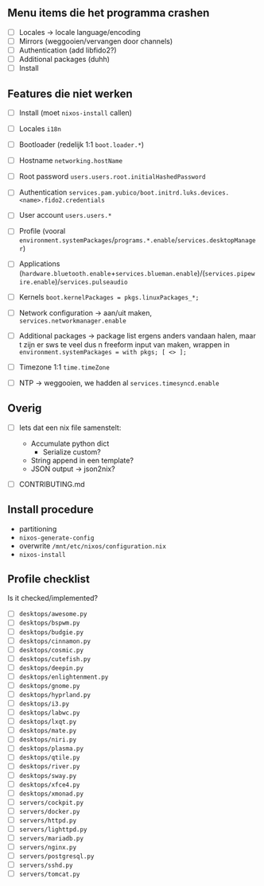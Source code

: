 ## Menu items die het programma crashen
- [ ] Locales → locale language/encoding
- [ ] Mirrors (weggooien/vervangen door channels)
- [ ] Authentication (add libfido2?)
- [ ] Additional packages (duhh)
- [ ] Install

## Features die niet werken
- [ ] Install (moet `nixos-install` callen)
- [ ] Locales `i18n`
- [ ] Bootloader (redelijk 1:1 `boot.loader.*`)
- [ ] Hostname `networking.hostName`
- [ ] Root password `users.users.root.initialHashedPassword`
- [ ] Authentication `services.pam.yubico/boot.initrd.luks.devices.<name>.fido2.credentials`
- [ ] User account `users.users.*`
- [ ] Profile (vooral `environment.systemPackages`/`programs.*.enable`/`services.desktopManager`)
- [ ] Applications (`hardware.bluetooth.enable`+`services.blueman.enable`)/(`services.pipewire.enable`)/`services.pulseaudio`
- [ ] Kernels `boot.kernelPackages = pkgs.linuxPackages_*;`
- [ ] Network configuration → aan/uit maken, `services.networkmanager.enable`
- [ ] Additional packages → package list ergens anders vandaan halen, maar t zijn er sws te veel dus n freeform input van maken, wrappen in `environment.systemPackages = with pkgs; [ <> ];`
- [ ] Timezone 1:1 `time.timeZone`
- [ ] NTP → weggooien, we hadden al `services.timesyncd.enable`


## Overig
- [ ] Iets dat een nix file samenstelt:
	- Accumulate python dict
		- Serialize custom?
	- String append in een template?
	- JSON output → json2nix?
- [ ] CONTRIBUTING.md


## Install procedure
- partitioning
- `nixos-generate-config`
- overwrite `/mnt/etc/nixos/configuration.nix`
- `nixos-install`

## Profile checklist
Is it checked/implemented?

- [ ] `desktops/awesome.py`
- [ ] `desktops/bspwm.py`
- [ ] `desktops/budgie.py`
- [ ] `desktops/cinnamon.py`
- [ ] `desktops/cosmic.py`
- [ ] `desktops/cutefish.py`
- [ ] `desktops/deepin.py`
- [ ] `desktops/enlightenment.py`
- [ ] `desktops/gnome.py`
- [ ] `desktops/hyprland.py`
- [ ] `desktops/i3.py`
- [ ] `desktops/labwc.py`
- [ ] `desktops/lxqt.py`
- [ ] `desktops/mate.py`
- [ ] `desktops/niri.py`
- [ ] `desktops/plasma.py`
- [ ] `desktops/qtile.py`
- [ ] `desktops/river.py`
- [ ] `desktops/sway.py`
- [ ] `desktops/xfce4.py`
- [ ] `desktops/xmonad.py`
- [ ] `servers/cockpit.py`
- [ ] `servers/docker.py`
- [ ] `servers/httpd.py`
- [ ] `servers/lighttpd.py`
- [ ] `servers/mariadb.py`
- [ ] `servers/nginx.py`
- [ ] `servers/postgresql.py`
- [ ] `servers/sshd.py`
- [ ] `servers/tomcat.py`
